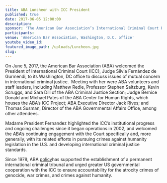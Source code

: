```yaml
---
title: ABA Luncheon with ICC President
published: true
date: 2017-06-05 12:00:00
description:
sponsor: 'The American Bar Association’s International Criminal Court Project, the American Bar Association Center for Human Rights, the American Bar Association Criminal Justice Section'
participants:
venue: 'American Bar Association, Washington, D.C. office'
youtube_video_id:
featured_image_path: /uploads/Luncheon.jpg
slug:
---
```



On June 5, 2017, the American Bar Association (ABA) welcomed the President of International Criminal Court (ICC), Judge Silvia Fern&aacute;ndez de Gurmendi, to its Washington, DC office to discuss issues of mutual concern in international criminal justice.&nbsp; Meeting with her were ABA volunteers and staff leaders, including Matthew Redle, Professor Stephen Saltzburg, Kevin Scruggs, and Sara Dill of the ABA Criminal Justice Section; Judge Bernice Donald and Michael Pates of the ABA Center for Human Rights, which houses the ABA’s ICC Project; ABA Executive Director Jack Rives; and Thomas Susman, Director of the ABA Governmental Affairs Office, among other attendees.

Madame President Fernandez highlighted the ICC’s institutional progress and ongoing challenges since it began operations in 2002, and welcomed the ABA’s continuing engagement with the Court specifically and, more generally, with its related efforts in pursuing crimes against humanity legislation in the U.S. and developing international criminal justice standards.

Since 1978, ABA [policy](https://www.aba-icc.org/the-aba-icc-project/aba-policy-on-the-icc/)has supported the establishment of a permanent international criminal tribunal and urged greater US governmental cooperation with the ICC to ensure accountability for the atrocity crimes of genocide, war crimes, and crimes against humanity.